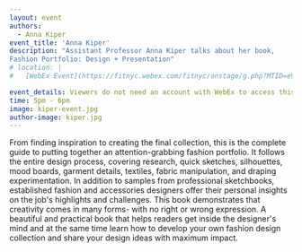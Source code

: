```yaml
---
layout: event
authors:
  - Anna Kiper
event_title: 'Anna Kiper'
description: "Assistant Professor Anna Kiper talks about her book,
Fashion Portfolio: Design + Presentation"
# location: |
#   [WebEx Event](https://fitnyc.webex.com/fitnyc/onstage/g.php?MTID=e9612f912d5c8419655ceb1326ab57dc1)

event_details: Viewers do not need an account with WebEx to access this event. After clicking the link, the event can be viewed either through your web browser or by downloading the WebEx desktop application. If this is your first time using WebEx, please plan on joining the event several minutes before the starting time to troubleshoot any issues.
time: 5pm - 6pm
image: kiper-event.jpg
author-image: kiper.jpg
---
```

From finding inspiration to creating the final collection, this is the complete guide to putting together an attention-grabbing fashion portfolio. It follows the entire design process, covering research, quick sketches, silhouettes, mood boards, garment details, textiles, fabric manipulation, and draping experimentation. In addition to samples from professional sketchbooks, established fashion and accessories designers offer their personal insights on the job's highlights and challenges. This book demonstrates that creativity comes in many forms- with no right or wrong expression. A beautiful and practical book that helps readers get inside the designer's mind and at the same time learn how to develop your own fashion design collection and share your design ideas with maximum impact.
